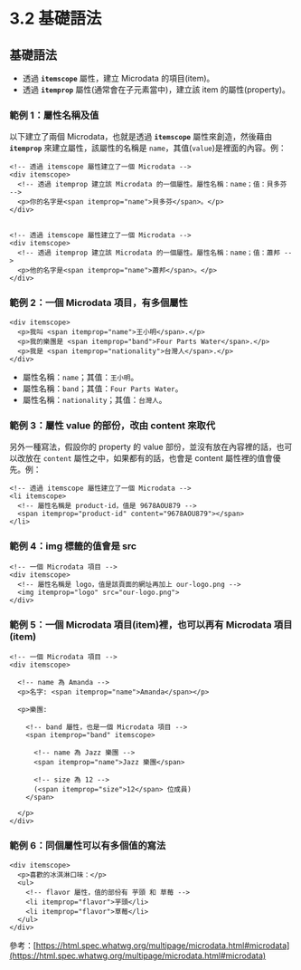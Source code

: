 # 3.2 基礎語法

## 基礎語法

* 透過 **`itemscope`** 屬性，建立 Microdata 的項目(item)。
* 透過 **`itemprop`** 屬性(通常會在子元素當中)，建立該 item 的屬性(property)。



### 範例 1：屬性名稱及值

以下建立了兩個 Microdata，也就是透過 **`itemscope`** 屬性來創造，然後藉由 **`itemprop`** 來建立屬性，該屬性的名稱是 `name`，其值(`value`)是裡面的內容。例：

```markup
<!-- 透過 itemscope 屬性建立了一個 Microdata -->
<div itemscope>
  <!-- 透過 itemprop 建立該 Microdata 的一個屬性。屬性名稱：name；值：貝多芬 -->
  <p>你的名字是<span itemprop="name">貝多芬</span>。</p>
</div>


<!-- 透過 itemscope 屬性建立了一個 Microdata -->
<div itemscope>
  <!-- 透過 itemprop 建立該 Microdata 的一個屬性。屬性名稱：name；值：蕭邦 -->
  <p>他的名字是<span itemprop="name">蕭邦</span>。</p>
</div>
```



### 範例 2：一個 Microdata 項目，有多個屬性

```markup
<div itemscope>
  <p>我叫 <span itemprop="name">王小明</span>.</p>
  <p>我的樂團是 <span itemprop="band">Four Parts Water</span>.</p>
  <p>我是 <span itemprop="nationality">台灣人</span>.</p>
</div>
```

* 屬性名稱：`name`；其值：`王小明`。
* 屬性名稱：`band`；其值：`Four Parts Water`。
* 屬性名稱：`nationality`；其值：`台灣人`。



### 範例 3：屬性 value 的部份，改由 content 來取代

另外一種寫法，假設你的 property 的 value 部份，並沒有放在內容裡的話，也可以改放在 `content` 屬性之中，如果都有的話，也會是 content 屬性裡的值會優先。例：

```markup
<!-- 透過 itemscope 屬性建立了一個 Microdata -->
<li itemscope>
  <!-- 屬性名稱是 product-id，值是 9678AOU879 -->
  <span itemprop="product-id" content="9678AOU879"></span>
</li>
```



### 範例 4：img 標籤的值會是 src

```markup
<!-- 一個 Microdata 項目 -->
<div itemscope>
  <!-- 屬性名稱是 logo，值是該頁面的網址再加上 our-logo.png -->
  <img itemprop="logo" src="our-logo.png">
</div>
```



### 範例 5：一個 Microdata 項目(item)裡，也可以再有 Microdata 項目(item)

```markup
<!-- 一個 Microdata 項目 -->
<div itemscope>
  
  <!-- name 為 Amanda -->
  <p>名字: <span itemprop="name">Amanda</span></p>
  
  <p>樂團:
  
    <!-- band 屬性，也是一個 Microdata 項目 -->
    <span itemprop="band" itemscope>
      
      <!-- name 為 Jazz 樂團 -->
      <span itemprop="name">Jazz 樂團</span>
      
      <!-- size 為 12 -->
      (<span itemprop="size">12</span> 位成員)
    </span>
    
  </p>
</div>
```



### 範例 6：同個屬性可以有多個值的寫法

```markup
<div itemscope>
  <p>喜歡的冰淇淋口味：</p>
  <ul>
    <!-- flavor 屬性，值的部份有 芋頭 和 草莓 -->
    <li itemprop="flavor">芋頭</li>
    <li itemprop="flavor">草莓</li>
  </ul>
</div>
```



參考：[https://html.spec.whatwg.org/multipage/microdata.html#microdata](https://html.spec.whatwg.org/multipage/microdata.html#microdata)

